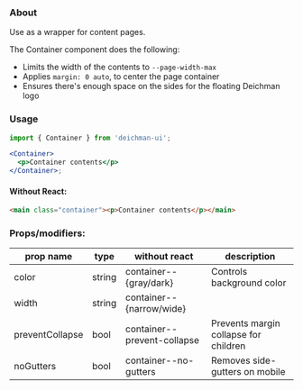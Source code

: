 ### About

Use as a wrapper for content pages.

The Container component does the following:

- Limits the width of the contents to `--page-width-max`
- Applies `margin: 0 auto`, to center the page container
- Ensures there's enough space on the sides for the floating Deichman logo

### Usage

```jsx
import { Container } from 'deichman-ui';

<Container>
  <p>Container contents</p>
</Container>;
```

#### Without React:

```html
<main class="container"><p>Container contents</p></main>
```

### Props/modifiers:

| prop name       | type   | without react               | description                           |
| --------------- | ------ | --------------------------- | ------------------------------------- |
| color           | string | container--{gray/dark}      | Controls background color             |
| width           | string | container--{narrow/wide}    |                                       |
| preventCollapse | bool   | container--prevent-collapse | Prevents margin collapse for children |
| noGutters       | bool   | container--no-gutters       | Removes side-gutters on mobile        |
